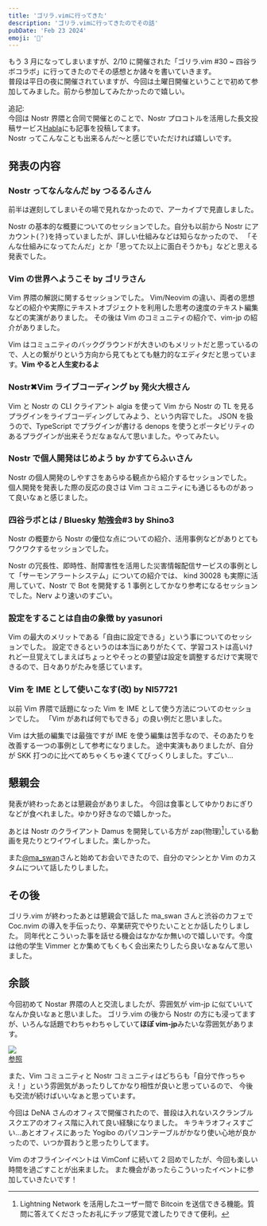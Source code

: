 ```yaml
---
title: 'ゴリラ.vimに行ってきた'
description: 'ゴリラ.vimに行ってきたのでその話'
pubDate: 'Feb 23 2024'
emoji: '🦊'
---
```


もう 3 月になってしまいますが、2/10 に開催された「ゴリラ.vim #30 ~ 四谷ラボコラボ」に行ってきたのでその感想とか諸々を書いていきます。  
普段は平日の夜に開催されていますが、今回は土曜日開催ということで初めて参加してみました。前から参加してみたかったので嬉しい。

追記:  
今回は Nostr 界隈と合同で開催とのことで、Nostr プロコトルを活用した長文投稿サービス[Habla](https://habla.news/ja/a/naddr1qqxnzdes8qmrwwp5xqerwvfeqgsyhnqz9qg20ml4w8c6qgpyeuagxhrettcsnd8v4vg7g5rz9xg5r4crqsqqqa28w4z3h6)にも記事を投稿してます。  
Nostr ってこんなことも出来るんだ～と感じでいただければ嬉しいです。

## 発表の内容

### Nostr ってなんなんだ by つるるんさん

前半は遅刻してしまいその場で見れなかったので、アーカイブで見直しました。

Nostr の基本的な概要についてのセッションでした。自分も以前から Nostr にアカウント(？)を持っていましたが、詳しい仕組みなどは知らなかったので、
「そんな仕組みになってたんだ」とか「思ってた以上に面白そうかも」などと思える発表でした。

### Vim の世界へようこそ by ゴリラさん

Vim 界隈の解説に関するセッションでした。
Vim/Neovim の違い、両者の思想などの紹介や実際にテキストオブジェクトを利用した思考の速度のテキスト編集などの実演がありました。
その後は Vim のコミュニティの紹介で、vim-jp の紹介がありました。

Vim はコミュニティのバックグラウンドが大きいのもメリットだと思っているので、人との繋がりという方向から見てもとても魅力的なエディタだと思っています。**Vim やると人生変わるよ**

### Nostr✖Vim ライブコーディング by 発火大根さん

Vim と Nostr の CLI クライアント algia を使って Vim から Nostr の TL を見るプラグインをライブコーディングしてみよう、という内容でした。
JSON を扱うので、TypeScript でプラグインが書ける denops を使うとポータビリティのあるプラグインが出来そうだなぁなんて思いました。やってみたい。

### Nostr で個人開発はじめよう by かすてらふぃさん

Nostr の個人開発のしやすさをあらゆる観点から紹介するセッションでした。
個人開発を発表した際の反応の良さは Vim コミュニティにも通じるものがあって良いなぁと感じました。

### 四谷ラボとは / Bluesky 勉強会#3 by Shino3

Nostr の概要から Nostr の優位な点についての紹介、活用事例などがありとてもワクワクするセッションでした。

Nostr の冗長性、即時性、耐障害性を活用した災害情報配信サービスの事例として「サーモンアラートシステム」についての紹介では、
kind 30028 も実際に活用していて、Nostr で Bot を開発する 1 事例としてかなり参考になるセッションでした。Nerv より速いのすごい。

### 設定をすることは自由の象徴 by yasunori

Vim の最大のメリットである「自由に設定できる」という事についてのセッションでした。
設定できるというのは本当にありがたくて、学習コストは高いけれど一旦覚えてしまえばちょっとやそっとの要望は設定を調整するだけで実現できるので、日々ありがたみを感じています。

### Vim を IME として使いこなす(改) by NI57721

以前 Vim 界隈で話題になった Vim を IME として使う方法についてのセッションでした。
「Vim があれば何でもできる」の良い例だと思いました。

Vim は大抵の編集では最強ですが IME を使う編集は苦手なので、そのあたりを改善する一つの事例として参考になりました。
途中実演もありましたが、自分が SKK 打つのに比べてめちゃくちゃ速くてびっくりしました。すごい...

## 懇親会

発表が終わったあとは懇親会がありました。
今回は食事としてゆかりおにぎりなどが食べれました。ゆかり好きなので嬉しかった。

あとは Nostr のクライアント Damus を開発している方が zap(物理)[^1]している動画を見たりとワイワイしました。楽しかった。

また[@ma_swan](https://twitter.com/ma_swan)さんと始めてお会いできたので、自分のマシンとか Vim のカスタムについて話したりしました。

## その後

ゴリラ.vim が終わったあとは懇親会で話した ma_swan さんと渋谷のカフェで Coc.nvim の導入を手伝ったり、卒業研究でやりたいこととか話したりしました。
同年代とこういった事を話せる機会はなかなか無いので嬉しいです。今度は他の学生 Vimmer とか集めてもくもく会出来たりしたら良いなぁなんて思いました。

## 余談

今回初めて Nostar 界隈の人と交流しましたが、雰囲気が vim-jp に似ていいてなんか良いなぁと思いました。
ゴリラ.vim の後から Nostr の方にも浸ってますが、いろんな話題でわちゃわちゃしていて**ほぼ vim-jp**みたいな雰囲気があります。

![](https://r2.comamoca.dev/Screenshot%202024-02-23%20at%2012-48-21%20iris.png)  
[参照](https://iris.to/note18mkhuc072ughs902vfjtggcc5sf7czaugrdykztsrcr6m35ck4jqs6yecd)

また、Vim コミュニティと Nostr コミュニティはどちらも「自分で作っちゃえ！」という雰囲気があったりしてかなり相性が良いと思っているので、
今後も交流が続けばいいなぁと思っています。

今回は DeNA さんのオフィスで開催されたので、普段は入れないスクランブルスクエアのオフィス階に入れて良い経験になりました。
キラキラオフィスすごい...あとオフィスにあった Yogibo のパソコンテーブルがかなり使い心地が良かったので、いつか買おうと思ったりしてます。

Vim のオフラインイベントは VimConf に続いて 2 回めでしたが、今回も楽しい時間を過ごすことが出来ました。
また機会があったらこういったイベントに参加していきたいです！

[^1]: Lightning Network を活用したユーザー間で Bitcoin を送信できる機能。質問に答えてくださったお礼にチップ感覚で渡したりできて便利。
